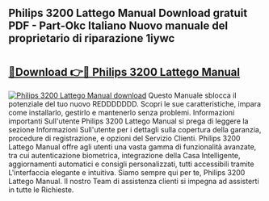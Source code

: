 ## Philips 3200 Lattego Manual Download gratuit PDF - Part-Okc Italiano Nuovo manuale del proprietario di riparazione 1iywc

# <h2><a href="http://dfbyg2i.blite.top/?on=Philips+3200+Lattego+Manual">🔗Download 👉🔴 Philips 3200 Lattego Manual</a></h2>

[![Philips 3200 Lattego Manual download](https://i.imgur.com/lujVjoI.png)](http://dfbyg2i.blite.top/?on=Philips+3200+Lattego+Manual)
Questo Manuale sblocca il potenziale del tuo nuovo REDDDDDDD. Scopri le sue caratteristiche, impara come installarlo, gestirlo e mantenerlo senza problemi. Informazioni importanti Sull'utente Philips 3200 Lattego Manual si prega di leggere la sezione Informazioni Sull'utente per i dettagli sulla copertura della garanzia, procedure di registrazione, e opzioni del Servizio Clienti. Philips 3200 Lattego Manual offre agli utenti una vasta gamma di funzionalità avanzate, tra cui autenticazione biometrica, integrazione della Casa Intelligente, aggiornamenti automatici e consigli personalizzati, tutti accessibili tramite L'interfaccia elegante e intuitiva. Siamo sempre qui per te, Philips 3200 Lattego Manual. Il nostro Team di assistenza clienti si impegna ad assisterti in tutte le Richieste.
